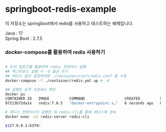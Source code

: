 # springboot-redis-example
이 저장소는 springboot에서 redis를 사용하고 테스트하는 예제입니다.  

Java : 17  
Spring Boot : 2.7.5  

### docker-compose를 활용하여 redis 사용하기
```bash

# 도커 컴포즈를 활용하여 redis 컨테이너 실행
## 백그라운드 실행 시 -d 옵션 추가
## 레디스 옵션 설정하려면 ./container/conf/redis.conf 를 수정
docker-compose -f ./container/redis.yml up # -d

## 실행된 도커 프로세스 확인
docker ps     
CONTAINER ID   IMAGE         COMMAND                  CREATED         STATUS         PORTS                    NAMES
97213b72da1e   redis:7.0.5   "docker-entrypoint.s…"   6 seconds ago   Up 4 seconds   0.0.0.0:6379->6379/tcp   redis-server

# 레디스 컨테이너가 실행된 뒤 redis-cli를 통해 레디스에 접속
docker exec -it redis-server redis-cli

$127.0.0.1:6379>
```
